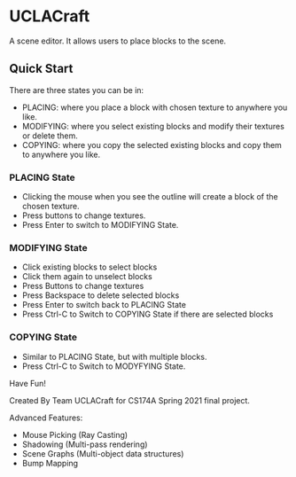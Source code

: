 # UCLACraft

A scene editor. It allows users to place blocks to the scene.

## Quick Start

There are three states you can be in:

- PLACING: where you place a block with chosen texture to anywhere you like.
- MODIFYING: where you select existing blocks and modify their textures or delete them.
- COPYING: where you copy the selected existing blocks and copy them to anywhere you like. 

### PLACING State

- Clicking the mouse when you see the outline will create a block of the chosen texture.
- Press buttons to change textures.
- Press Enter to switch to MODIFYING State.

### MODIFYING State

- Click existing blocks to select blocks
- Click them again to unselect blocks
- Press Buttons to change textures
- Press Backspace to delete selected blocks
- Press Enter to switch back to PLACING State
- Press Ctrl-C to Switch to COPYING State if there are selected blocks

### COPYING State

- Similar to PLACING State, but with multiple blocks.
- Press Ctrl-C to Switch to MODYFYING State.



Have Fun!

Created By Team UCLACraft for CS174A Spring 2021 final project.

Advanced Features:

- Mouse Picking (Ray Casting)
- Shadowing (Multi-pass rendering)
- Scene Graphs (Multi-object data structures)
- Bump Mapping



